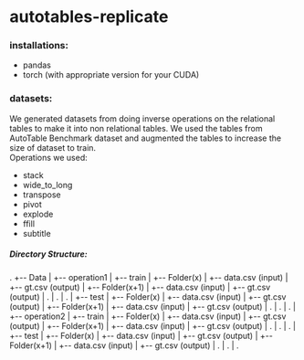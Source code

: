 # autotables-replicate

### installations:
- pandas
- torch (with appropriate version for your CUDA)

### datasets:
We generated datasets from doing inverse operations on the relational tables to make it into non relational tables. We used the tables from AutoTable Benchmark dataset and augmented the tables to increase the size of dataset to train.  
Operations we used:
- stack
- wide_to_long
- transpose
- pivot
- explode
- ffill
- subtitle

##### Directory Structure:
.
+-- Data
|   +-- operation1
|       +-- train
|           +-- Folder(x)
|               +-- data.csv (input)
|               +-- gt.csv (output)
|           +-- Folder(x+1)
|               +-- data.csv (input)
|               +-- gt.csv (output)
|           .
|           .
|           .
|       +-- test
|           +-- Folder(x)
|               +-- data.csv (input)
|               +-- gt.csv (output)
|           +-- Folder(x+1)
|               +-- data.csv (input)
|               +-- gt.csv (output)
|           .
|           .
|           .
|   +-- operation2
|       +-- train
|           +-- Folder(x)
|               +-- data.csv (input)
|               +-- gt.csv (output)
|           +-- Folder(x+1)
|               +-- data.csv (input)
|               +-- gt.csv (output)
|           .
|           .
|           .
|       +-- test
|           +-- Folder(x)
|               +-- data.csv (input)
|               +-- gt.csv (output)
|           +-- Folder(x+1)
|               +-- data.csv (input)
|               +-- gt.csv (output)
|           .
|           .
|           .
